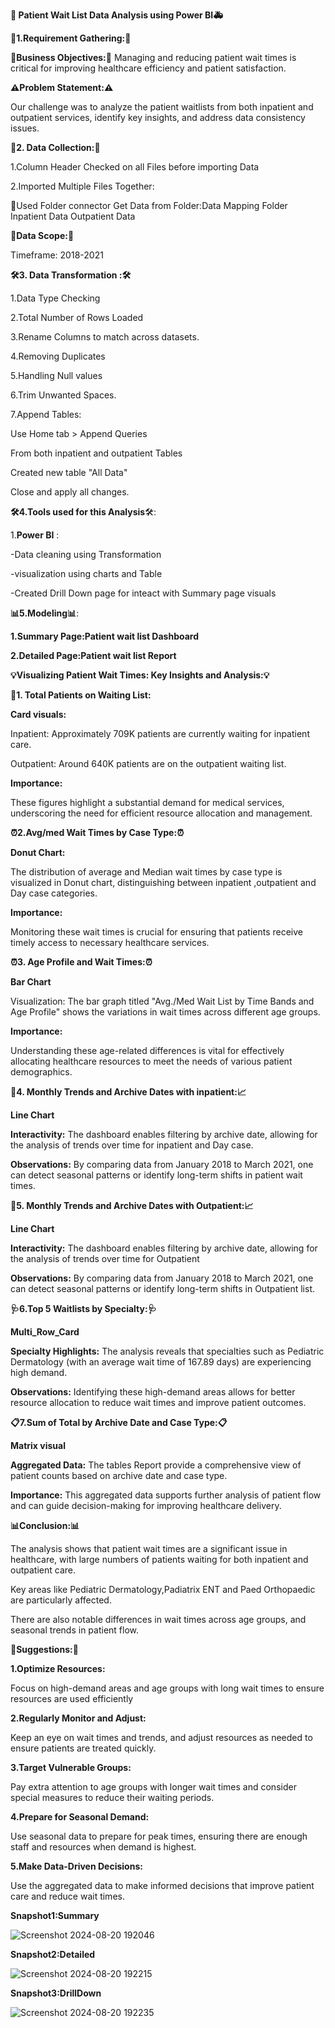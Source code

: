 **🏥 Patient Wait List Data Analysis using Power BI🚑**

 **📝1.Requirement Gathering:📝** 

**💼Business Objectives:💼**
Managing and reducing patient wait times is critical for improving healthcare efficiency and patient satisfaction. 

**⚠️Problem Statement:⚠️**

Our challenge was to analyze the patient waitlists from both inpatient and outpatient services, identify key insights, and address data consistency issues.

**📂2. Data Collection:📂**

1.Column Header Checked on all Files before importing Data 

2.Imported Multiple Files Together: 

📂Used Folder connector
Get Data from Folder:Data Mapping Folder
Inpatient Data
Outpatient Data

**📅Data Scope:📅**

Timeframe: 2018-2021

**🛠️3. Data Transformation :🛠️**

 1.Data Type Checking

 2.Total Number of Rows Loaded

 3.Rename Columns to match across datasets.

 4.Removing Duplicates

 5.Handling Null values

 6.Trim Unwanted Spaces.

 7.Append Tables:

 Use Home tab > Append Queries

 From both inpatient and outpatient Tables

 Created new table "All Data"

 Close and apply all changes.

**🛠️4.Tools used for this Analysis**🛠️:

 1.**Power BI** :

  -Data cleaning using Transformation

  -visualization using charts and Table

  -Created Drill Down page for inteact with Summary page visuals

**📊5.Modeling📊**:

**1.Summary Page:Patient wait list Dashboard**

**2.Detailed Page:Patient wait list Report**


**💡Visualizing Patient Wait Times: Key Insights and Analysis:💡**

👥**1. Total Patients on Waiting List:**

**Card visuals:**

Inpatient: Approximately 709K patients are currently waiting for inpatient care.

Outpatient: Around 640K patients are on the outpatient waiting list.

**Importance:**

These figures highlight a substantial demand for medical services, underscoring the need for efficient resource allocation and management.

**⏰2.Avg/med Wait Times by Case Type:⏰**

**Donut Chart:**

The distribution of average and Median wait times by case type is visualized in Donut chart, distinguishing between inpatient ,outpatient and Day case categories.

**Importance:**

Monitoring these wait times is crucial for ensuring that patients receive timely access to necessary healthcare services.

**⏰3. Age Profile and Wait Times:⏰**

**Bar Chart**

Visualization: The bar graph titled "Avg./Med Wait List by Time Bands and Age Profile" shows the variations in wait times across different age groups.

**Importance:**

 Understanding these age-related differences is vital for effectively allocating healthcare resources to meet the needs of various patient demographics.

**📅4. Monthly Trends and Archive Dates with inpatient:📈**

**Line Chart**

**Interactivity:** The dashboard enables filtering by archive date, allowing for the analysis of trends over time for inpatient and Day case.

**Observations:** By comparing data from January 2018 to March 2021, one can detect seasonal patterns or identify long-term shifts in patient wait times.

**📅5. Monthly Trends and Archive Dates with Outpatient:📈**

**Line Chart**

**Interactivity:** The dashboard enables filtering by archive date, allowing for the analysis of trends over time for Outpatient 

**Observations:** By comparing data from January 2018 to March 2021, one can detect seasonal patterns or identify long-term shifts in Outpatient list.

**🩺6.Top 5 Waitlists by Specialty:🩺**

**Multi_Row_Card**

**Specialty Highlights:** The analysis reveals that specialties such as Pediatric Dermatology (with an average wait time of 167.89 days) are experiencing high demand.

**Observations:** Identifying these high-demand areas allows for better resource allocation to reduce wait times and improve patient outcomes.

**📋7.Sum of Total by Archive Date and Case Type:📋**

**Matrix visual**

**Aggregated Data:** The tables Report provide a comprehensive view of patient counts based on archive date and case type.

**Importance:** This aggregated data supports further analysis of patient flow and can guide decision-making for improving healthcare delivery.

**📊Conclusion:📊**

The analysis shows that patient wait times are a significant issue in healthcare, with large numbers of patients waiting for both inpatient and outpatient care. 

Key areas like Pediatric Dermatology,Padiatrix ENT and Paed Orthopaedic are particularly affected. 

There are also notable differences in wait times across age groups, and seasonal trends in patient flow.


**📝Suggestions:📝**

**1.Optimize Resources:**

Focus on high-demand areas and age groups with long wait times to ensure resources are used efficiently

**2.Regularly Monitor and Adjust:**

Keep an eye on wait times and trends, and adjust resources as needed to ensure patients are treated quickly.

**3.Target Vulnerable Groups:**

Pay extra attention to age groups with longer wait times and consider special measures to reduce their waiting periods.

**4.Prepare for Seasonal Demand:**

Use seasonal data to prepare for peak times, ensuring there are enough staff and resources when demand is highest.

**5.Make Data-Driven Decisions:**

Use the aggregated data to make informed decisions that improve patient care and reduce wait times.




**Snapshot1:Summary**

![Screenshot 2024-08-20 192046](https://github.com/user-attachments/assets/96f3feb0-957a-4e67-9629-6f7d3908b47c)



**Snapshot2:Detailed**

![Screenshot 2024-08-20 192215](https://github.com/user-attachments/assets/25f444cb-15a1-4343-b258-2377a142f090)

**Snapshot3:DrillDown**

![Screenshot 2024-08-20 192235](https://github.com/user-attachments/assets/c78a9bdb-7bdc-4601-b80d-78201c325f58)
